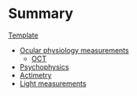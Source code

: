# Summary

[Template](./template.md)

- [Ocular physiology measurements](./ocular-physiology/main.md)
    - [OCT](./ocular-physiology/oct.md)
- [Psychophysics]()
- [Actimetry]()
- [Light measurements]()
